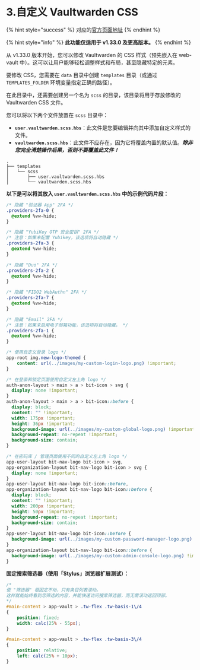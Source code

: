 # 3.自定义 Vaultwarden CSS

{% hint style="success" %}
对应的[官方页面地址](https://github.com/dani-garcia/vaultwarden/wiki/Customize-Vaultwarden-CSS/)
{% endhint %}

{% hint style="info" %}
**此功能仅适用于 v1.33.0 及更高版本。**
{% endhint %}

从 v1.33.0 版本开始，您可以修改 Vaultwarden 的 CSS 样式（预先嵌入在 web-vault 中）。这可以让用户能够轻松调整样式和布局，甚至隐藏特定的元素。

要修改 CSS，您需要在 `data` 目录中创建 `templates` 目录（或通过 `TEMPLATES_FOLDER` 环境变量指定正确的路径）。

在此目录中，还需要创建另一个名为 `scss` 的目录，该目录将用于存放修改的 Vaultwarden CSS 文件。

您可以将以下两个文件放置在 `scss` 目录中：

* **`user.vaultwarden.scss.hbs`**：此文件是您要编辑并向其中添加自定义样式的文件。
* **`vaultwarden.scss.hbs`**：此文件不应存在，因为它将覆盖内置的默认值。_**除非您完全清楚操作后果，否则不要覆盖此文件！**_

```
.
├── templates
│   └── scss
│       ├── user.vaultwarden.scss.hbs
│       └── vaultwarden.scss.hbs
```

**以下是可以将其放入 `user.vaultwarden.scss.hbs` 中的示例代码片段：**

```css
/* 隐藏 "验证器 App" 2FA */
.providers-2fa-0 {
  @extend %vw-hide;
}

/* 隐藏 "YubiKey OTP 安全密钥" 2FA */
/* 注意：如果未配置 Yubikey，该选项将自动隐藏 */
.providers-2fa-3 {
  @extend %vw-hide;
}

/* 隐藏 "Duo" 2FA */
.providers-2fa-2 {
  @extend %vw-hide;
}

/* 隐藏 "FIDO2 WebAuthn" 2FA */
.providers-2fa-7 {
  @extend %vw-hide;
}

/* 隐藏 "Email" 2FA */
/* 注意：如果未启用电子邮箱功能，该选项将自动隐藏。 */
.providers-2fa-1 {
  @extend %vw-hide;
}

/* 使用自定义登录 logo */
app-root img.new-logo-themed {
	content: url(../images/my-custom-login-logo.png) !important;
}

/* 在登录和锁定页面使用自定义左上角 logo */
auth-anon-layout > main > a > bit-icon > svg {
  display: none !important;
}
auth-anon-layout > main > a > bit-icon::before {
  display: block;
  content: "" !important;
  width: 175px !important;
  height: 36px !important;
  background-image: url(../images/my-custom-global-logo.png) !important;
  background-repeat: no-repeat !important;
  background-size: contain;
}

/* 在密码库 / 管理页面使用不同的自定义左上角 logo */
app-user-layout bit-nav-logo bit-icon > svg,
app-organization-layout bit-nav-logo bit-icon > svg {
  display: none !important;
}
app-user-layout bit-nav-logo bit-icon::before,
app-organization-layout bit-nav-logo bit-icon::before {
  display: block;
  content: "" !important;
  width: 200px !important;
  height: 50px !important;
  background-repeat: no-repeat !important;
  background-size: contain;
}
app-user-layout bit-nav-logo bit-icon::before {
  background-image: url(../images/my-custom-password-manager-logo.png) !important;
}
app-organization-layout bit-nav-logo bit-icon::before {
  background-image: url(../images/my-custom-admin-console-logo.png) !important;
}
```

**固定搜索筛选器（使用「Stylus」浏览器扩展测试）：**

```css
/*
使 "筛选器" 框固定不动，只有条目列表滚动。
这样就能始终看到您筛选的内容，并能快速访问搜索筛选器，而无需滚动返回顶部。
*/
#main-content > app-vault > .tw-flex .tw-basis-1\/4
{
    position: fixed;
    width: calc(25% - 55px);
}

#main-content > app-vault > .tw-flex .tw-basis-3\/4
{
    position: relative;
    left: calc(25% + 10px);
}
```
